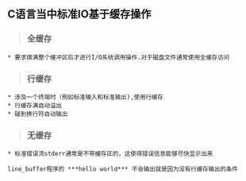 ## C语言当中标准IO基于缓存操作
> ### 全缓存
    * 要求填满整个缓冲区后才进行I/O系统调用操作.对于磁盘文件通常使用全缓存访问
> ### 行缓存
    * 涉及一个终端时（例如标准输入和标准输出),使用行缓存
    * 行缓存满自动溢出
    * 碰到换行符自动输出
> ### 无缓存
    * 标准错误流stderr通常是不带缓存区的，这使得错误信息能够尽快显示出来 
    
    line_buffer程序的 ***hello world*** 不会输出就是因为没有行缓存输出的条件
